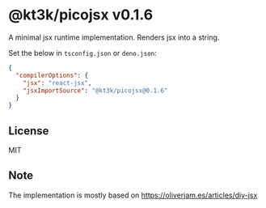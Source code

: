 # @kt3k/picojsx v0.1.6

A minimal jsx runtime implementation. Renders jsx into a string.

Set the below in `tsconfig.json` or `deno.json`:

```json
{
  "compilerOptions": {
    "jsx": "react-jsx",
    "jsxImportSource": "@kt3k/picojsx@0.1.6"
  }
}
```

## License

MIT

## Note

The implementation is mostly based on https://oliverjam.es/articles/diy-jsx
